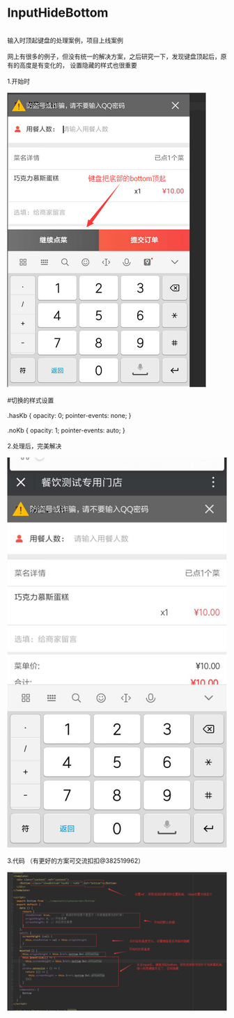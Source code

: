 # InputHideBottom
<BR>输入时顶起键盘的处理案例，项目上线案例<BR>
<BR>网上有很多的例子，但没有统一的解决方案，之后研究一下，发现键盘顶起后，原有的高度是有变化的，
设置隐藏的样式也很重要<BR>
<BR>1.开始时<BR>
<BR>![image](https://github.com/MbsGood/InputHideKb/blob/master/1.png)<BR>
<BR>#切换的样式设置<BR>
<BR>
 .hasKb {
    opacity: 0;
    pointer-events: none;
  }
  <BR>
    <BR>
  .noKb {
    opacity: 1;
    pointer-events: auto;
  }
 <BR>
<BR>2.处理后，完美解决<BR>
<BR>![image](https://github.com/MbsGood/InputHideKb/blob/master/3.png)<BR>
<BR>3.代码 （有更好的方案可交流扣扣@382519962）<BR>
<BR>![image](https://github.com/MbsGood/InputHideKb/blob/master/2.png)<BR>
